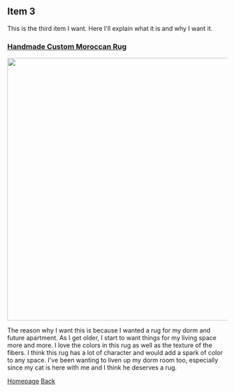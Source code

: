 ## Item 3
<p> This is the third item I want. Here I'll explain what it is and why I want it. </p>

### [Handmade Custom Moroccan Rug](https://www.etsy.com/listing/1193262444/costum-moroccan-colorful-rug-authentic?click_key=31f99ddb23568020f45c1334703eb0c941d7ea61%3A1193262444&click_sum=011d8193&ref=user_profile&pro=1&frs=1&sts=1)
<img src="/assets/rug.png" width="600" height="600">
<p> The reason why I want this is because I wanted a rug for my dorm and future apartment. As I get older, I start to want things for my living space more and more. I love the colors in this rug as well as the texture of the fibers. I think this rug has a lot of character and would add a spark of color to any space. I've been wanting to liven up my dorm room too, especially since my cat is here with me and I think he deserves a rug. </p>
  
[Homepage](README.md) [Back](item2.md)

